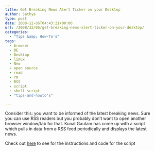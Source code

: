 ```yaml
---
title: Get Breaking News Alert Ticker on your Desktop
author: Sathya
type: post
date: 2008-12-06T04:43:21+00:00
url: /2008/12/06/get-breaking-news-alert-ticker-on-your-desktop/
categories:
  - "Tips &amp; How-To's"
tags:
  - browser
  - DE
  - Desktop
  - linux
  - New
  - open source
  - read
  - rm
  - RSS
  - script
  - shell script
  - "tips-and-howto's"

---
```

Consider this: you want to be informed of the latest breaking news. Sure you can use RSS readers but you probably don&#8217;t want to open another browser window/tab for that. Kunal Gautam has come up with a script which pulls in data from a RSS feed periodically and displays the latest news.

Check out <a href="http://linux.tech-nologic.info/2008/12/05/create-a-breaking-news-alert-ticker-on-linux/" target="_blank">here</a> to see for the instructions and code for the script